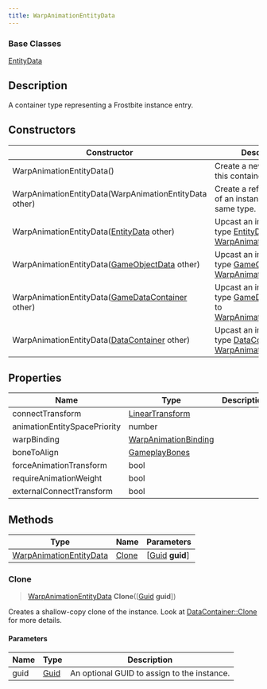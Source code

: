 ```yaml
---
title: WarpAnimationEntityData
---
```

### Base Classes

[EntityData](EntityData)

## Description

A container type representing a Frostbite instance entry.

## Constructors

| Constructor                                                                        | Description                                                                                                                           |
| ---------------------------------------------------------------------------------- | ------------------------------------------------------------------------------------------------------------------------------------- |
| WarpAnimationEntityData()                                                          | Create a new instance of this container type.                                                                                         |
| WarpAnimationEntityData(WarpAnimationEntityData other)                             | Create a reference copy of an instance of the same type.                                                                              |
| WarpAnimationEntityData([EntityData](EntityData) other)                            | Upcast an instance of type [EntityData](EntityData) to [WarpAnimationEntityData](WarpAnimationEntityData).                            |
| WarpAnimationEntityData([GameObjectData](GameObjectData) other)                    | Upcast an instance of type [GameObjectData](GameObjectData) to [WarpAnimationEntityData](WarpAnimationEntityData).                    |
| WarpAnimationEntityData([GameDataContainer](GameDataContainer) other)              | Upcast an instance of type [GameDataContainer](GameDataContainer) to [WarpAnimationEntityData](WarpAnimationEntityData).              |
| WarpAnimationEntityData([DataContainer](/vext/ref/shared/class/datacontainer) other) | Upcast an instance of type [DataContainer](/vext/ref/shared/class/datacontainer) to [WarpAnimationEntityData](WarpAnimationEntityData). |

## Properties

| Name                         | Type                                                    | Description |
| ---------------------------- | ------------------------------------------------------- | ----------- |
| connectTransform             | [LinearTransform](/vext/ref/shared/class/LinearTransform) |             |
| animationEntitySpacePriority | number                                                  |             |
| warpBinding                  | [WarpAnimationBinding](WarpAnimationBinding)            |             |
| boneToAlign                  | [GameplayBones](GameplayBones)                          |             |
| forceAnimationTransform      | bool                                                    |             |
| requireAnimationWeight       | bool                                                    |             |
| externalConnectTransform     | bool                                                    |             |

## Methods

| Type                                               | Name            | Parameters                                     |
| -------------------------------------------------- | --------------- | ---------------------------------------------- |
| [WarpAnimationEntityData](WarpAnimationEntityData) | [Clone](#clone) | \[[Guid](/vext/ref/shared/class/guid) **guid**\] |

### Clone

> [WarpAnimationEntityData](WarpAnimationEntityData) **Clone**(\[[Guid](/vext/ref/shared/class/guid) **guid**\])

Creates a shallow-copy clone of the instance. Look at [DataContainer::Clone](/vext/ref/shared/class/datacontainer#clone) for more details.

#### Parameters

| Name | Type         | Description                                 |
| ---- | ------------ | ------------------------------------------- |
| guid | [Guid](Guid) | An optional GUID to assign to the instance. |
